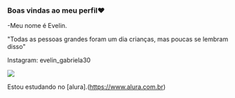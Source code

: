 ### Boas vindas ao meu perfil❤️

-Meu nome é Evelin.

 "Todas as pessoas grandes foram um dia crianças, mas poucas se lembram disso"
 
 Instagram: evelin_gabriela30


![](https://media.tenor.com/GLZUkFLcqeQAAAAM/yawnface.gif)


Estou estudando no [alura].(https://www.alura.com.br)
